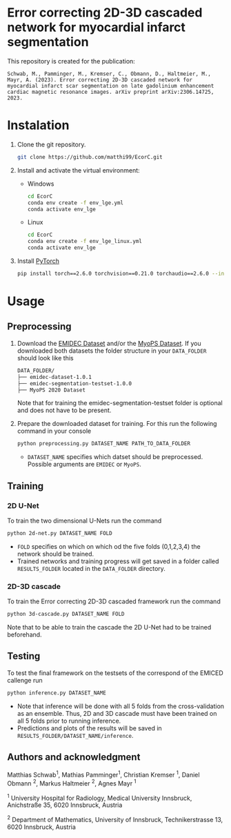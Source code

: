 # Error correcting 2D-3D cascaded network for myocardial infarct segmentation



This repository is created for the publication:

```
Schwab, M., Pamminger, M., Kremser, C., Obmann, D., Haltmeier, M., Mayr, A. (2023). Error correcting 2D-3D cascaded network for myocardial infarct scar segmentation on late gadolinium enhancement cardiac magnetic resonance images. arXiv preprint arXiv:2306.14725, 2023.
```


# Instalation

1. Clone the git repository. 
   ```bash
   git clone https://github.com/matthi99/EcorC.git
   ``` 

2. Install and activate the virtual environment:
   - Windows
     ```bash
     cd EcorC
     conda env create -f env_lge.yml
     conda activate env_lge
     ```
   - Linux
     ```bash
     cd EcorC
     conda env create -f env_lge_linux.yml
     conda activate env_lge
     ```
   
3. Install [PyTorch](https://pytorch.org/get-started/locally/)
   ```bash
   pip install torch==2.6.0 torchvision==0.21.0 torchaudio==2.6.0 --index-url https://download.pytorch.org/whl/cu118
   ```

# Usage

## Preprocessing
1. Download the [EMIDEC Dataset](https://emidec.com/dataset#download) and/or the [MyoPS Dataset](https://mega.nz/folder/BRdnDISQ#FnCg9ykPlTWYe5hrRZxi-w). If you downloaded both datasets the folder structure in your `DATA_FOLDER` should look like this 
   ```bash
   DATA_FOLDER/
   ├── emidec-dataset-1.0.1 
   ├── emidec-segmentation-testset-1.0.0
   ├── MyoPS 2020 Dataset
   ```
   Note that for training the emidec-segmentation-testset folder is optional and does not have to be present.

2. Prepare the downloaded dataset for training. For this run the following command in your console
   ```bash
   python preprocessing.py DATASET_NAME PATH_TO_DATA_FOLDER
   ``` 
   - `DATASET_NAME` specifies which datset should be preprocessed. Possible arguments are `EMIDEC` or `MyoPS`. 

## Training

### 2D U-Net

To train the two dimensional U-Nets run the command
```bash
python 2d-net.py DATASET_NAME FOLD 
``` 
- `FOLD` specifies on which on which od the five folds (0,1,2,3,4) the network should be trained.  
- Trained networks and training progress will get saved in a folder called `RESULTS_FOLDER` located in the `DATA_FOLDER` directory. 

### 2D-3D cascade

To train the Error correcting 2D-3D cascaded framework run the command
```bash
python 3d-cascade.py DATASET_NAME FOLD 
``` 
Note that to be able to train the cascade the 2D U-Net had to be trained beforehand. 

## Testing

To test the final framework on the testsets of the correspond of the EMICED callenge run 
```bash
python inference.py DATASET_NAME
```
- Note that inference will be done with all 5 folds from the cross-validation as an ensemble. Thus, 2D and 3D cascade must have been trained on all 5 folds prior to running inference.   
- Predictions and plots of the results will be saved in `RESULTS_FOLDER/DATASET_NAME/inference`.


## Authors and acknowledgment
Matthias Schwab<sup>1</sup>, Mathias Pamminger<sup>1</sup>, Christian Kremser <sup>1</sup>, Daniel Obmann <sup>2</sup>, Markus Haltmeier <sup>2</sup>, Agnes Mayr <sup>1</sup>

<sup>1</sup> University Hospital for Radiology, Medical University Innsbruck, Anichstraße 35, 6020 Innsbruck, Austria 

<sup>2</sup> Department of Mathematics, University of Innsbruck, Technikerstrasse 13, 6020 Innsbruck, Austria



